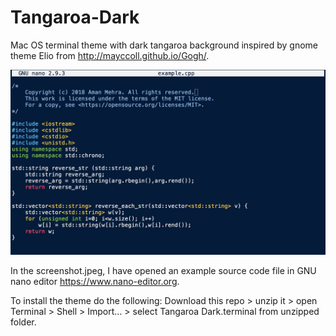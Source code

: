 # Tangaroa-Dark
Mac OS terminal theme with dark tangaroa background inspired by gnome theme Elio from http://mayccoll.github.io/Gogh/.

![alt text](screenshot.jpeg "example.cpp opened with GNU nano on terminal using Tangaroa-Dark theme")

In the screenshot.jpeg, I have opened an example source code file in GNU nano editor https://www.nano-editor.org.

To install the theme do the following: Download this repo > unzip it > open Terminal > Shell > Import... > select Tangaroa Dark.terminal from unzipped folder.
